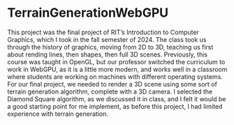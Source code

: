 # TerrainGenerationWebGPU

This project was the final project of RIT’s Introduction to Computer Graphics, which I took in the fall semester of 2024. The class took us through the history of graphics, moving from 2D to 3D, teaching us first about rending lines, then shapes, then full 3D scenes. Previously, this course was taught in OpenGL, but our professor switched the curriculum to work in WebGPU, as it is a little more modern, and works well in a classroom where students are working on machines with different operating systems.
<br/>
For our final project, we needed to render a 3D scene using some sort of terrain generation algorithm, complete with a 3D camera. I selected the Diamond Square algorithm, as we discussed it in class, and I felt it would be a good starting point for me implement, as before this project, I had limited experience with terrain generation. 
